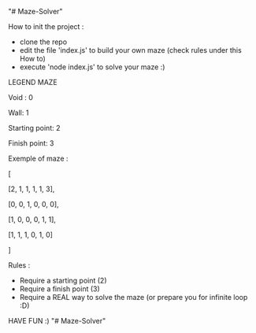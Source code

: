 "# Maze-Solver" 

How to init the project :
- clone the repo
- edit the file 'index.js' to build your own maze (check rules under this How to)
- execute 'node index.js' to solve your maze :)


LEGEND MAZE

Void : 0

Wall: 1

Starting point: 2

Finish point: 3




Exemple of maze :

 [

  [2, 1, 1, 1, 1, 3],

  [0, 0, 1, 0, 0, 0],

  [1, 0, 0, 0, 1, 1],

  [1, 1, 1, 0, 1, 0]
  
]

Rules :

- Require a starting point (2)
- Require a finish point (3)
- Require a REAL way to solve the maze (or prepare you for infinite loop :D)

HAVE FUN :)
"# Maze-Solver" 
